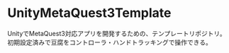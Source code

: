 # UnityMetaQuest3Template
UnityでMetaQuest3対応アプリを開発するための、テンプレートリポジトリ。初期設定済みで豆腐をコントローラ・ハンドトラッキングで操作できる。  
